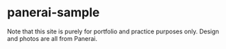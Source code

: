 # panerai-sample
Note that this site is purely for portfolio and practice purposes only. Design and photos are all from Panerai. 
